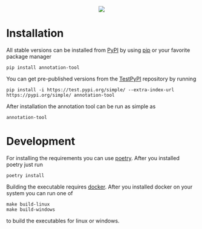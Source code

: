<div align="center">

![](https://img.shields.io/badge/license-MIT-green)

</div>

# Installation

All stable versions can be installed from [PyPI](https://pypi.org/) by using [pip](https://pypi.org/project/pip/) or your favorite package manager

    pip install annotation-tool

You can get pre-published versions from the [TestPyPI](https://test.pypi.org/project/annotation-tool/) repository by running

    pip install -i https://test.pypi.org/simple/ --extra-index-url https://pypi.org/simple/ annotation-tool

After installation the annotation tool can be run as simple as

    annotation-tool

# Development

For installing the requirements you can use [poetry](https://python-poetry.org/). After you installed poetry just run

    poetry install

Building the executable requires [docker](https://www.docker.com/). After you installed docker on your system you can run one of

    make build-linux
    make build-windows

to build the executables for linux or windows.
